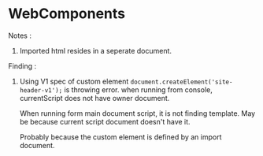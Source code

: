 # WebComponents

Notes :
1. Imported html resides in a seperate document.


Finding :
1. Using V1 spec of custom element `document.createElement('site-header-v1');` is throwing error.
	when running from console, currentScript does not have owner document.

	When running form main document script, it is not finding template. May be because current script document doesn't have it.

	Probably because the custom element is defined by an import document.

